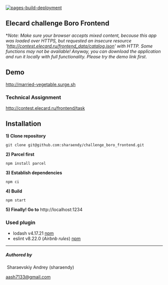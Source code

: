 

[![pages-build-deployment](https://github.com/sharaendy/challenge_boro_frontend/actions/workflows/pages/pages-build-deployment/badge.svg?branch=main)](https://github.com/sharaendy/challenge_boro_frontend/actions/workflows/pages/pages-build-deployment) 

## Elecard challenge Boro Frontend

**Note: Make sure your browser accepts mixed content, becouse this app was loaded over HTTPS, but requested an insecure resource 'http://contest.elecard.ru/frontend_data/catalog.json' with HTTP. Some functions may not be available! Anyway, you can download the application and run it locally with full functionality. Please try the demo link first*. 

## Demo

http://married-vegetable.surge.sh

### Technical Assignment

http://contest.elecard.ru/frontend/task

## Installation

**1) Clone repository**

`git clone git@github.com:sharaendy/challenge_boro_frontend.git`

**2) Parcel first**

`npm install parcel`

**3) Establish dependencies**

`npm ci`

**4) Build**

`npm start`	

**5) Finally! Go to** http://localhost:1234




### Used plugin

- lodash v4.17.21 [npm](https://www.npmjs.com/package/lodash)
- eslint v8.22.0 (*Airbnb rules*) [npm](https://www.npmjs.com/package/eslint)



------

##### Authored by

​	Sharaevskiy Andrey (sharaendy)

[	aash7133@gmail.com](mailto:aash7133@gmail.com)

